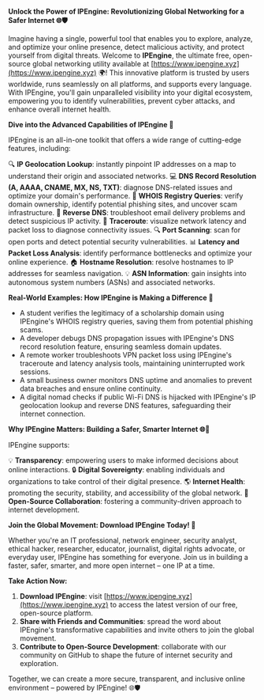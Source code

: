 **Unlock the Power of IPEngine: Revolutionizing Global Networking for a Safer Internet 🌐🛡️**

Imagine having a single, powerful tool that enables you to explore, analyze, and optimize your online presence, detect malicious activity, and protect yourself from digital threats. Welcome to **IPEngine**, the ultimate free, open-source global networking utility available at [https://www.ipengine.xyz](https://www.ipengine.xyz) 🌍! This innovative platform is trusted by users worldwide, runs seamlessly on all platforms, and supports every language. With IPEngine, you'll gain unparalleled visibility into your digital ecosystem, empowering you to identify vulnerabilities, prevent cyber attacks, and enhance overall internet health.

**Dive into the Advanced Capabilities of IPEngine 🌊**

IPEngine is an all-in-one toolkit that offers a wide range of cutting-edge features, including:

🔍 **IP Geolocation Lookup**: instantly pinpoint IP addresses on a map to understand their origin and associated networks.
💻 **DNS Record Resolution (A, AAAA, CNAME, MX, NS, TXT)**: diagnose DNS-related issues and optimize your domain's performance.
📝 **WHOIS Registry Queries**: verify domain ownership, identify potential phishing sites, and uncover scam infrastructure.
🔄 **Reverse DNS**: troubleshoot email delivery problems and detect suspicious IP activity.
🚀 **Traceroute**: visualize network latency and packet loss to diagnose connectivity issues.
🔍 **Port Scanning**: scan for open ports and detect potential security vulnerabilities.
📊 **Latency and Packet Loss Analysis**: identify performance bottlenecks and optimize your online experience.
🏠 **Hostname Resolution**: resolve hostnames to IP addresses for seamless navigation.
💡 **ASN Information**: gain insights into autonomous system numbers (ASNs) and associated networks.

**Real-World Examples: How IPEngine is Making a Difference 🌟**

* A student verifies the legitimacy of a scholarship domain using IPEngine's WHOIS registry queries, saving them from potential phishing scams.
* A developer debugs DNS propagation issues with IPEngine's DNS record resolution feature, ensuring seamless domain updates.
* A remote worker troubleshoots VPN packet loss using IPEngine's traceroute and latency analysis tools, maintaining uninterrupted work sessions.
* A small business owner monitors DNS uptime and anomalies to prevent data breaches and ensure online continuity.
* A digital nomad checks if public Wi-Fi DNS is hijacked with IPEngine's IP geolocation lookup and reverse DNS features, safeguarding their internet connection.

**Why IPEngine Matters: Building a Safer, Smarter Internet 🌐🚀**

IPEngine supports:

💡 **Transparency**: empowering users to make informed decisions about online interactions.
🔒 **Digital Sovereignty**: enabling individuals and organizations to take control of their digital presence.
🌎 **Internet Health**: promoting the security, stability, and accessibility of the global network.
🤝 **Open-Source Collaboration**: fostering a community-driven approach to internet development.

**Join the Global Movement: Download IPEngine Today! 🚀**

Whether you're an IT professional, network engineer, security analyst, ethical hacker, researcher, educator, journalist, digital rights advocate, or everyday user, IPEngine has something for everyone. Join us in building a faster, safer, smarter, and more open internet – one IP at a time.

**Take Action Now:**

1. **Download IPEngine**: visit [https://www.ipengine.xyz](https://www.ipengine.xyz) to access the latest version of our free, open-source platform.
2. **Share with Friends and Communities**: spread the word about IPEngine's transformative capabilities and invite others to join the global movement.
3. **Contribute to Open-Source Development**: collaborate with our community on GitHub to shape the future of internet security and exploration.

Together, we can create a more secure, transparent, and inclusive online environment – powered by IPEngine! 🌐🛡️